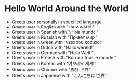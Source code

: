 # Hello World Around the World

* Greets user personally in specified language.
* Greets user in English with "Hello world!"
* Greets user in Spanish with "¡Hola mundo!"
* Greets user in Russian with "Привет мир!"
* Greets user in Greek with "γειά σου κόσμος!"
* Greets user in Dutch with "Hallo wereld!"
* Greets user in German with "Hallo Welt!"
* Greets user in French with "Bonjour tous le monde!"
* Greets user in Korean with "여보세요 세계!"
* Greets user in Chinese with "你好 世界"
* Greets user in Japanese with "こんにちは 世界"
